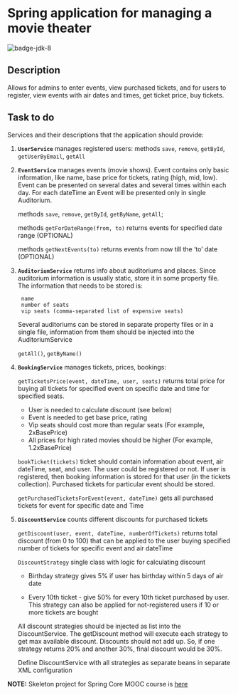 # Spring application for managing a movie theater
![badge-jdk-8]

## Description
Allows for admins to enter events, view purchased tickets, and for users to register, view events with air dates and times, get ticket price, buy tickets.

## Task to do
Services and their descriptions that the application should provide:

1. **`UserService`** manages registered users:
   methods `save`, `remove`, `getById`, `getUserByEmail`, `getAll`
2. **`EventService`** manages events (movie shows). Event contains only basic information, like name, base price for tickets, rating (high, mid, low). Event can be presented on several dates and several times within each day. For each dateTime an Event will be presented only in single Auditorium.

   methods `save`, `remove`, `getById`, `getByName`, `getAll`;
   
   methods `getForDateRange(from, to)` returns events for specified date range (OPTIONAL)
     
   methods `getNextEvents(to)` returns events from now till the ‘to’ date (OPTIONAL)
3. **`AuditoriumService`** returns info about auditoriums and places. Since auditorium information is usually static, store it in some property file. The information that needs to be stored is:
   ```
    name
    number of seats
    vip seats (comma-separated list of expensive seats)
   ```   
   Several auditoriums can be stored in separate property files or in a single file, information from them should be injected into the AuditoriumService

   `getAll()`, `getByName()`
4. **`BookingService`** manages tickets, prices, bookings:

   `getTicketsPrice(event, dateTime, user, seats)` returns total price for buying all tickets for specified event on specific date and time for specified seats.
   * User is needed to calculate discount (see below)
   * Event is needed to get base price, rating
   * Vip seats should cost more than regular seats (For example, 2xBasePrice)
   * All prices for high rated movies should be higher (For example, 1.2xBasePrice)
  
   `bookTicket(tickets)` ticket should contain information about event, air dateTime, seat, and user. The user could be registered or not. If user is registered, then booking information is stored for that user (in the tickets collection). Purchased tickets for particular event should be stored.
   
   `getPurchasedTicketsForEvent(event, dateTime)` gets all purchased tickets for event for specific date and Time
5. **`DiscountService`** counts different discounts for purchased tickets

   `getDiscount(user, event, dateTime, numberOfTickets)` returns total discount (from 0 to 100) that can be applied to the user buying specified number of tickets for specific event and air dateTime
   
   `DiscountStrategy` single class with logic for calculating discount
   
   * Birthday strategy gives 5% if user has birthday within 5 days of air date
   
   * Every 10th ticket - give 50% for every 10th ticket purchased by user. This strategy can also be applied for not-registered users if 10 or more tickets are bought
   
   All discount strategies should be injected as list into the DiscountService. The getDiscount method will execute each strategy to get max available discount. Discounts should not add up. So, if one strategy returns 20% and another 30%, final discount would be 30%.
   
   Define DiscountService with all strategies as separate beans in separate XML configuration
   
**NOTE:** Skeleton project for Spring Core MOOC course is [here]

[here]: https://git.epam.com/yuriy_tkach/spring-core-hometask-skeleton/wikis/home
[badge-jdk-8]: https://img.shields.io/badge/jdk-8-yellow.svg "JDK-8"